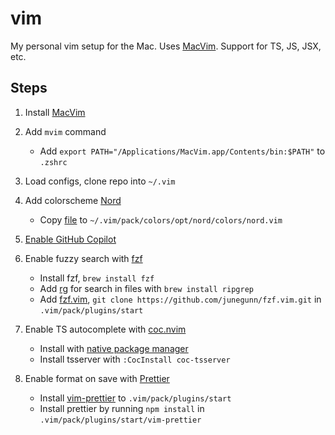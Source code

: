 # vim

My personal vim setup for the Mac. Uses [MacVim](https://macvim.org). Support for TS, JS, JSX, etc.

## Steps

1. Install [MacVim](https://macvim.org)

2. Add `mvim` command

   - Add `export PATH="/Applications/MacVim.app/Contents/bin:$PATH"` to `.zshrc`

3. Load configs, clone repo into `~/.vim`

4. Add colorscheme [Nord](https://github.com/nordtheme/vim/tree/main)

   - Copy [file](https://github.com/nordtheme/vim/blob/main/colors/nord.vim) to `~/.vim/pack/colors/opt/nord/colors/nord.vim`

5. [Enable GitHub Copilot](https://docs.github.com/en/copilot/getting-started-with-github-copilot?tool=vimneovim)

6. Enable fuzzy search with [fzf](https://github.com/junegunn/fzf)

   - Install fzf, `brew install fzf`
   - Add [rg](https://github.com/BurntSushi/ripgrep) for search in files with `brew install ripgrep`
   - Add [fzf.vim](https://github.com/junegunn/fzf.vim), `git clone https://github.com/junegunn/fzf.vim.git` in `.vim/pack/plugins/start`

7. Enable TS autocomplete with [coc.nvim](https://github.com/neoclide/coc.nvim)

   - Install with [native package manager](https://github.com/neoclide/coc.nvim/wiki/Install-coc.nvim#using-vim8s-native-package-manager)
   - Install tsserver with `:CocInstall coc-tsserver`

8. Enable format on save with [Prettier](https://prettier.io)
   - Install [vim-prettier](https://github.com/prettier/vim-prettier#install) to `.vim/pack/plugins/start`
   - Install prettier by running `npm install` in `.vim/pack/plugins/start/vim-prettier`
